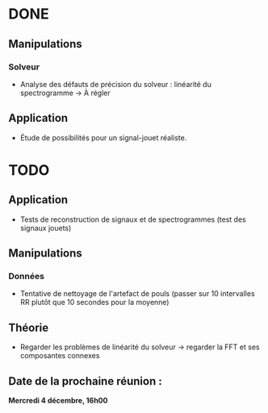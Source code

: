 # DONE

## Manipulations
### Solveur
- Analyse des défauts de précision du solveur : linéarité du spectrogramme -> À régler

## Application
- Étude de possibilités pour un signal-jouet réaliste.

# TODO
## Application
- Tests de reconstruction de signaux et de spectrogrammes (test des signaux jouets)

## Manipulations
### Données
- Tentative de nettoyage de l'artefact de pouls (passer sur 10 intervalles RR plutôt que 10 secondes pour la moyenne)

## Théorie
- Regarder les problèmes de linéarité du solveur
    -> regarder la FFT et ses composantes connexes

## Date de la prochaine réunion :
**Mercredi 4 décembre, 16h00**
